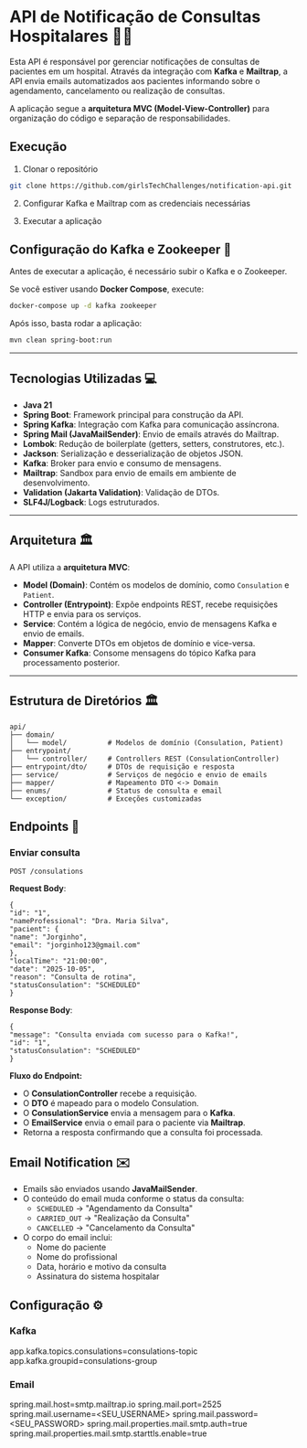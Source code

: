 # API de Notificação de Consultas Hospitalares 🔔🏥

Esta API é responsável por gerenciar notificações de consultas de pacientes em um hospital. Através da integração com **Kafka** e **Mailtrap**, a API envia emails automatizados aos pacientes informando sobre o agendamento, cancelamento ou realização de consultas.

A aplicação segue a **arquitetura MVC (Model-View-Controller)** para organização do código e separação de responsabilidades.

## Execução

1. Clonar o repositório 

```bash
git clone https://github.com/girlsTechChallenges/notification-api.git
```

2. Configurar Kafka e Mailtrap com as credenciais necessárias

3. Executar a aplicação

## Configuração do Kafka e Zookeeper 🎈

Antes de executar a aplicação, é necessário subir o Kafka e o Zookeeper.  

Se você estiver usando **Docker Compose**, execute:

```bash
docker-compose up -d kafka zookeeper
```

Após isso, basta rodar a aplicação: 

```bash
mvn clean spring-boot:run
```

---

## Tecnologias Utilizadas 💻

- **Java 21**
- **Spring Boot**: Framework principal para construção da API.
- **Spring Kafka**: Integração com Kafka para comunicação assíncrona.
- **Spring Mail (JavaMailSender)**: Envio de emails através do Mailtrap.
- **Lombok**: Redução de boilerplate (getters, setters, construtores, etc.).
- **Jackson**: Serialização e desserialização de objetos JSON.
- **Kafka**: Broker para envio e consumo de mensagens.
- **Mailtrap**: Sandbox para envio de emails em ambiente de desenvolvimento.
- **Validation (Jakarta Validation)**: Validação de DTOs.
- **SLF4J/Logback**: Logs estruturados.

---

## Arquitetura 🏛️

A API utiliza a **arquitetura MVC**:

- **Model (Domain)**: Contém os modelos de domínio, como `Consulation` e `Patient`.
- **Controller (Entrypoint)**: Expõe endpoints REST, recebe requisições HTTP e envia para os serviços.
- **Service**: Contém a lógica de negócio, envio de mensagens Kafka e envio de emails.
- **Mapper**: Converte DTOs em objetos de domínio e vice-versa.
- **Consumer Kafka**: Consome mensagens do tópico Kafka para processamento posterior.

---

## Estrutura de Diretórios 🏛️

```
api/
├── domain/
│   └── model/          # Modelos de domínio (Consulation, Patient)
├── entrypoint/
│   └── controller/     # Controllers REST (ConsulationController)
├── entrypoint/dto/     # DTOs de requisição e resposta
├── service/            # Serviços de negócio e envio de emails
├── mapper/             # Mapeamento DTO <-> Domain
├── enums/              # Status de consulta e email
└── exception/          # Exceções customizadas

```

## Endpoints 🏁

### Enviar consulta 

```
POST /consulations
```

**Request Body**:

```
{
"id": "1",
"nameProfessional": "Dra. Maria Silva",
"pacient": {
"name": "Jorginho",
"email": "jorginho123@gmail.com"
},
"localTime": "21:00:00",
"date": "2025-10-05",
"reason": "Consulta de rotina",
"statusConsulation": "SCHEDULED"
}
```

**Response Body**:

```
{
"message": "Consulta enviada com sucesso para o Kafka!",
"id": "1",
"statusConsulation": "SCHEDULED"
}
```
 
**Fluxo do Endpoint:**

- O **ConsulationController** recebe a requisição.
- O **DTO** é mapeado para o modelo Consulation.
- O **ConsulationService** envia a mensagem para o **Kafka**.
- O **EmailService** envia o email para o paciente via **Mailtrap**.
- Retorna a resposta confirmando que a consulta foi processada.

## Email Notification ✉️

- Emails são enviados usando **JavaMailSender**.
- O conteúdo do email muda conforme o status da consulta:
    - `SCHEDULED` → "Agendamento da Consulta"
    - `CARRIED_OUT` → "Realização da Consulta"
    - `CANCELLED` → "Cancelamento da Consulta"
- O corpo do email inclui:
    - Nome do paciente
    - Nome do profissional
    - Data, horário e motivo da consulta
    - Assinatura do sistema hospitalar

## Configuração ⚙️

### Kafka
app.kafka.topics.consulations=consulations-topic
app.kafka.groupid=consulations-group

### Email
spring.mail.host=smtp.mailtrap.io
spring.mail.port=2525
spring.mail.username=<SEU_USERNAME>
spring.mail.password=<SEU_PASSWORD>
spring.mail.properties.mail.smtp.auth=true
spring.mail.properties.mail.smtp.starttls.enable=true






